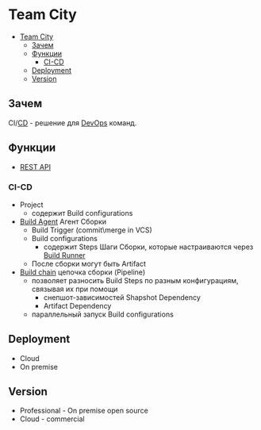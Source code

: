# Team City

- [Team City](#team-city)
	- [Зачем](#зачем)
	- [Функции](#функции)
		- [CI-CD](#ci-cd)
	- [Deployment](#deployment)
	- [Version](#version)

## Зачем

CI/[CD](../../arch/pattern/deployment/devops.md#cd) - решение для [DevOps](../../arch/pattern/deployment/devops.md) команд.

## Функции

- [REST API](https://www.jetbrains.com/ru-ru/teamcity/)

### CI-CD

- Project
  - содержит Build configurations
- [Build Agent](https://habr.com/ru/companies/tbank/articles/532546/) Агент Сборки
  - Build Trigger (commit\merge in VCS)
  - Build configurations
    - содержит Steps Шаги Сборки, которые настраиваются через [Build Runner](https://www.jetbrains.com/help/teamcity/build-runner.html)
  - После сборки могут быть Artifact
- [Build chain](https://habr.com/ru/companies/tbank/articles/532546/) цепочка сборки (Pipeline)
  - позволяет разносить Build Steps по разным конфигурациям, связывая их при помощи
    - снепшот-зависимостей Shapshot Dependency
    - Artifact Dependency
  - параллельный запуск Build configurations

## Deployment

- Cloud
- On premise

## Version

- Professional - On premise open source
- Cloud - commercial
